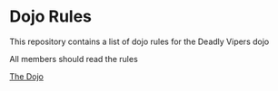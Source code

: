 Dojo Rules
==========

This repository contains a list of dojo rules for the Deadly Vipers dojo

All members should read the rules

[The Dojo]("https://github.com/deadlyvipers")
